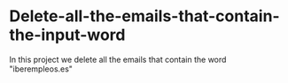 # Delete-all-the-emails-that-contain-the-input-word
In this project we delete all the emails that contain the word "iberempleos.es"
